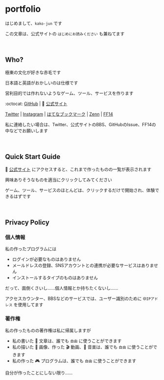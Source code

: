 # portfolio

はじめまして、`kako-jun` です

この文章は、公式サイトの `はじめにお読みください` も兼ねてます

　
## Who?

極東の文化が好きな赤毛です

日本語と英語がおかしいのは仕様です

営利目的では作れないようなゲーム、ツール、サービスを作ります

:octocat: [GitHub](https://github.com/kako-jun) | :house_with_garden: [公式サイト](https://llll-ll.com)

[Twitter](https://twitter.com/kako_jun_42) | [Instagram](https://www.instagram.com/kako_jun_42) | [はてなブックマーク](https://b.hatena.ne.jp/kako-jun) | [Zenn](https://zenn.dev/kako_jun) | [FF14](https://jp.finalfantasyxiv.com/lodestone/character/39124727/)

私に連絡したい場合は、Twitter、公式サイトのBBS、GitHubのIssue、FF14の中などでお願いします

　
## Quick Start Guide

:house_with_garden: [公式サイト](llll-ll.com) にアクセスすると、これまで作ったものの一覧が表示されます

興味ありそうなものを適当にクリックしてみてください

ゲーム、ツール、サービスのほとんどは、クリックするだけで開始され、体験できるはずです

　
## Privacy Policy

### 個人情報

私の作ったプログラムには

- ログインが必要なものはありません
- メールドレスの登録、SNSアカウントとの連携が必要なサービスはありません
- インストールするタイプのものはありません

だって、面倒くさいし……個人情報とか持ちたくないし……

アクセスカウンター、BBSなどのサービスでは、ユーザー識別のために :globe_with_meridians:`IPアドレス` を使用してます

### 著作権

私の作ったものの著作権は私に帰属しますが

- 私の書いた :page_with_curl: 文章は、誰でも `自由` に使うことができます
- 私の描いた :art: 画像、作った :clapper: 動画、:musical_keyboard: 音楽は、誰でも `自由` に使うことができます
- 私の作った :video_game: プログラムは、誰でも `自由` に使うことができます

自分が作ったことにしない限り……
